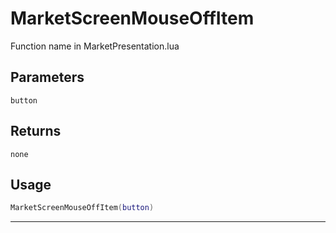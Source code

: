 # MarketScreenMouseOffItem
Function name in MarketPresentation.lua
## Parameters
`button`
## Returns
`none`
## Usage
```lua
MarketScreenMouseOffItem(button)
```
---

